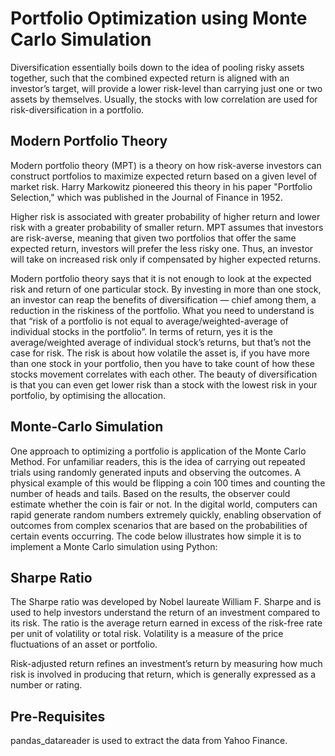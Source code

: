 # Portfolio Optimization using Monte Carlo Simulation
Diversification essentially boils down to the idea of pooling risky assets together, such that the combined expected return is aligned with an investor’s target, will provide a lower risk-level than carrying just one or two assets by themselves. Usually, the stocks with low correlation are used for risk-diversification in a portfolio.


## Modern Portfolio Theory
Modern portfolio theory (MPT) is a theory on how risk-averse investors can construct portfolios to maximize expected return based on a given level of market risk. Harry Markowitz pioneered this theory in his paper "Portfolio Selection," which was published in the Journal of Finance in 1952.

Higher risk is associated with greater probability of higher return and lower risk with a greater probability of smaller return. MPT assumes that investors are risk-averse, meaning that given two portfolios that offer the same expected return, investors will prefer the less risky one. Thus, an investor will take on increased risk only if compensated by higher expected returns.

Modern portfolio theory says that it is not enough to look at the expected risk and return of one particular stock. By investing in more than one stock, an investor can reap the benefits of diversification — chief among them, a reduction in the riskiness of the portfolio.
What you need to understand is that “risk of a portfolio is not equal to average/weighted-average of individual stocks in the portfolio”. In terms of return, yes it is the average/weighted average of individual stock’s returns, but that’s not the case for risk. The risk is about how volatile the asset is, if you have more than one stock in your portfolio, then you have to take count of how these stocks movement correlates with each other. The beauty of diversification is that you can even get lower risk than a stock with the lowest risk in your portfolio, by optimising the allocation.

## Monte-Carlo Simulation
One approach to optimizing a portfolio is application of the Monte Carlo Method. For unfamiliar readers, this is the idea of carrying out repeated trials using randomly generated inputs and observing the outcomes. A physical example of this would be flipping a coin 100 times and counting the number of heads and tails. Based on the results, the observer could estimate whether the coin is fair or not. In the digital world, computers can rapid generate random numbers extremely quickly, enabling observation of outcomes from complex scenarios that are based on the probabilities of certain events occurring. The code below illustrates how simple it is to implement a Monte Carlo simulation using Python:

## Sharpe Ratio
The Sharpe ratio was developed by Nobel laureate William F. Sharpe and is used to help investors understand the return of an investment compared to its risk. The ratio is the average return earned in excess of the risk-free rate per unit of volatility or total risk. Volatility is a measure of the price fluctuations of an asset or portfolio.

Risk-adjusted return refines an investment’s return by measuring how much risk is involved in producing that return, which is generally expressed as a number or rating.

## Pre-Requisites
pandas_datareader is used to extract the data from Yahoo Finance.


